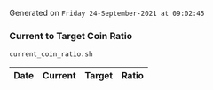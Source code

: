 Generated on `Friday 24-September-2021 at 09:02:45`

### Current to Target Coin Ratio
`current_coin_ratio.sh`

Date|Current|Target|Ratio
---|---|---|---
